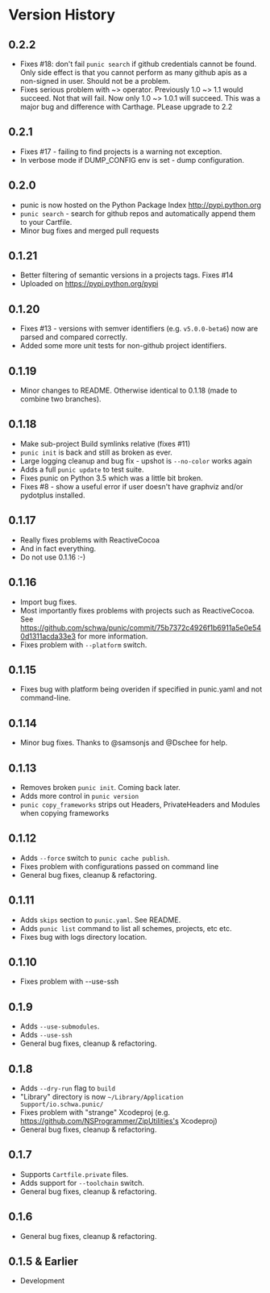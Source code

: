 # Version History

## 0.2.2

* Fixes #18: don't fail `punic search` if github credentials cannot be found. Only side effect is that you cannot perform as many github apis as a non-signed in user. Should not be a problem.
* Fixes serious problem with ~> operator. Previously 1.0 ~> 1.1 would succeed. Not that will fail. Now only 1.0 ~> 1.0.1 will succeed. This was a major bug and difference with Carthage. PLease upgrade to 2.2

## 0.2.1

* Fixes #17 - failing to find projects is a warning not exception.
* In verbose mode if DUMP_CONFIG env is set - dump configuration.

## 0.2.0

* punic is now hosted on the Python Package Index http://pypi.python.org
* `punic search` - search for github repos and automatically append them to your Cartfile.
* Minor bug fixes and merged pull requests

## 0.1.21

* Better filtering of semantic versions in a projects tags. Fixes #14
* Uploaded on https://pypi.python.org/pypi

## 0.1.20

* Fixes #13 - versions with semver identifiers (e.g. `v5.0.0-beta6`) now are parsed and compared correctly.
* Added some more unit tests for non-github project identifiers.

## 0.1.19


* Minor changes to README. Otherwise identical to 0.1.18 (made to combine two branches).

## 0.1.18

* Make sub-project Build symlinks relative (fixes #11)
* `punic init` is back and still as broken as ever.
* Large logging cleanup and bug fix - upshot is `--no-color` works again
* Adds a full `punic update` to test suite.
* Fixes punic on Python 3.5 which was a little bit broken.
* Fixes #8 - show a useful error if user doesn't have graphviz and/or pydotplus installed.

## 0.1.17

* Really fixes problems with ReactiveCocoa
* And in fact everything.
* Do not use 0.1.16 :-)

## 0.1.16

* Import bug fixes.
* Most importantly fixes problems with projects such as ReactiveCocoa. See https://github.com/schwa/punic/commit/75b7372c4926f1b6911a5e0e540d1311acda33e3 for more information.
* Fixes problem with `--platform` switch. 

## 0.1.15

* Fixes bug with platform being overiden if specified in punic.yaml and not command-line.

## 0.1.14

* Minor bug fixes. Thanks to @samsonjs and @Dschee for help.

## 0.1.13

* Removes broken `punic init`. Coming back later.
* Adds more control in `punic version`
* `punic copy_frameworks` strips out Headers, PrivateHeaders and Modules when copying frameworks

## 0.1.12

* Adds `--force` switch to `punic cache publish`.
* Fixes problem with configurations passed on command line
* General bug fixes, cleanup & refactoring.

## 0.1.11

* Adds `skips` section to `punic.yaml`. See README.
* Adds `punic list` command to list all schemes, projects, etc etc.
* Fixes bug with logs directory location.

## 0.1.10

* Fixes problem with --use-ssh

## 0.1.9

* Adds `--use-submodules`.
* Adds `--use-ssh`
* General bug fixes, cleanup & refactoring.

## 0.1.8

* Adds `--dry-run` flag to `build`
* "Library" directory is now `~/Library/Application Support/io.schwa.punic/`
* Fixes problem with "strange" Xcodeproj (e.g. https://github.com/NSProgrammer/ZipUtilities's Xcodeproj)
* General bug fixes, cleanup & refactoring.

## 0.1.7

* Supports `Cartfile.private` files.
* Adds support for `--toolchain` switch.
* General bug fixes, cleanup & refactoring.

## 0.1.6

* General bug fixes, cleanup & refactoring.

## 0.1.5 & Earlier

* Development
